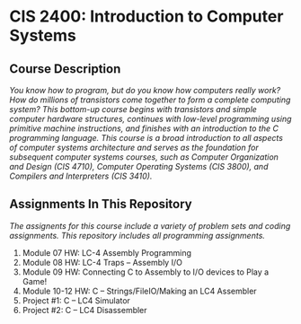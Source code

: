 # CIS 2400: Introduction to Computer Systems

## Course Description
_You know how to program, but do you know how computers really work? How do millions of transistors come together to form a complete computing system? This bottom-up course begins with transistors and simple computer hardware structures, continues with low-level programming using primitive machine instructions, and finishes with an introduction to the C programming language. This course is a broad introduction to all aspects of computer systems architecture and serves as the foundation for subsequent computer systems courses, such as Computer Organization and Design (CIS 4710), Computer Operating Systems (CIS 3800), and Compilers and Interpreters (CIS 3410)._

## Assignments In This Repository
_The assignents for this course include a variety of problem sets and coding assignments. This repository includes all programming assignments._

1. Module 07 HW: LC-4 Assembly Programming
2. Module 08 HW: LC-4 Traps – Assembly I/O
3. Module 09 HW: Connecting C to Assembly to I/O devices to Play a Game!
4. Module 10-12 HW: C – Strings/FileIO/Making an LC4 Assembler
5. Project #1: C – LC4 Simulator
6. Project #2: C – LC4 Disassembler
